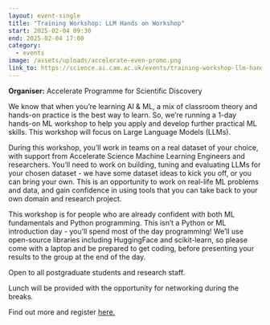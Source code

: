 ```yaml
---
layout: event-single
title: "Training Workshop: LLM Hands on Workshop"
start: 2025-02-04 09:30
end: 2025-02-04 17:00
category:
  - events
image: /assets/uploads/accelerate-even-promo.png
link_to: https://science.ai.cam.ac.uk/events/training-workshop-llm-hands-on-workshop-1
---
```

**Organiser:** Accelerate Programme for Scientific Discovery 

We know that when you’re learning AI & ML, a mix of classroom theory and hands-on practice is the best way to learn. So, we’re running a 1-day hands-on ML workshop to help you apply and develop further practical ML skills. This workshop will focus on Large Language Models (LLMs).

During this workshop, you’ll work in teams on a real dataset of your choice, with support from Accelerate Science Machine Learning Engineers and researchers. You’ll need to work on building, tuning and evaluating LLMs for your chosen dataset - we have some dataset ideas to kick you off, or you can bring your own. This is an opportunity to work on real-life ML problems and data, and gain confidence in using tools that you can take back to your own domain and research project.

This workshop is for people who are already confident with both ML fundamentals and Python programming. This isn’t a Python or ML introduction day - you’ll spend most of the day programming! We’ll use open-source libraries including HuggingFace and scikit-learn, so please come with a laptop and be prepared to get coding, before presenting your results to the group at the end of the day.

Open to all postgraduate students and research staff.

Lunch will be provided with the opportunity for networking during the breaks.

Find out more and register [here.](https://www.training.cam.ac.uk/apsci/event/5586134)